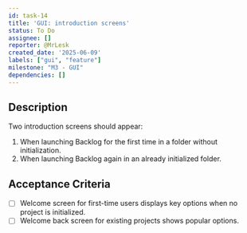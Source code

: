 ```yaml
---
id: task-14
title: 'GUI: introduction screens'
status: To Do
assignee: []
reporter: @MrLesk
created_date: '2025-06-09'
labels: ["gui", "feature"]
milestone: "M3 - GUI"
dependencies: []
---
```

## Description

Two introduction screens should appear:
1. When launching Backlog for the first time in a folder without initialization.
2. When launching Backlog again in an already initialized folder.

## Acceptance Criteria

- [ ] Welcome screen for first-time users displays key options when no project is initialized.
- [ ] Welcome back screen for existing projects shows popular options.

